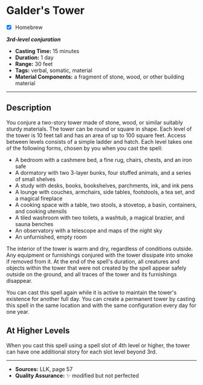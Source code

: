 # Galder's Tower
- [x] Homebrew

***3rd-level conjuration***
- **Casting Time:** 15 minutes
- **Duration:** 1 day
- **Range:** 30 feet
- **Tags:** verbal, somatic, material
- **Material Components:** a fragment of stone, wood, or other building material

---

## Description
You conjure a two-story tower made of stone, wood, or similar suitably sturdy materials.
The tower can be round or square in shape.
Each level of the tower is 10 feet tall and has an area of up to 100 square feet.
Access between levels consists of a simple ladder and hatch.
Each level takes one of the following forms, chosen by you when you cast the spell:
- A bedroom with a cashmere bed, a fine rug, chairs, chests, and an iron safe
- A dormatory with two 3-layer bunks, four stuffed animals, and a series of small shelves
- A study with desks, books, bookshelves, parchments, ink, and ink pens
- A lounge with couches, armchairs, side tables, footstools, a tea set, and a magical fireplace
- A cooking space with a table, two stools, a stovetop, a basin, containers, and cooking utensils
- A tiled washroom with two toilets, a washtub, a magical brazier, and sauna benches
- An observatory with a telescope and maps of the night sky
- An unfurnished, empty room

The interior of the tower is warm and dry, regardless of conditions outside.
Any equipment or furnishings conjured with the tower dissipate into smoke if removed from it.
At the end of the spell's duration, all creatures and objects within the tower that were not created by the spell appear safely outside on the ground, and all traces of the tower and its furnishings disappear.

You can cast this spell again while it is active to maintain the tower's existence for another full day.
You can create a permanent tower by casting this spell in the same location and with the same configuration every day for one year.

## At Higher Levels
When you cast this spell using a spell slot of 4th level or higher, the tower can have one additional story for each slot level beyond 3rd.

---

- **Sources:** LLK, page 57
- **Quality Assurance:** :sparkles: modified but not perfected
